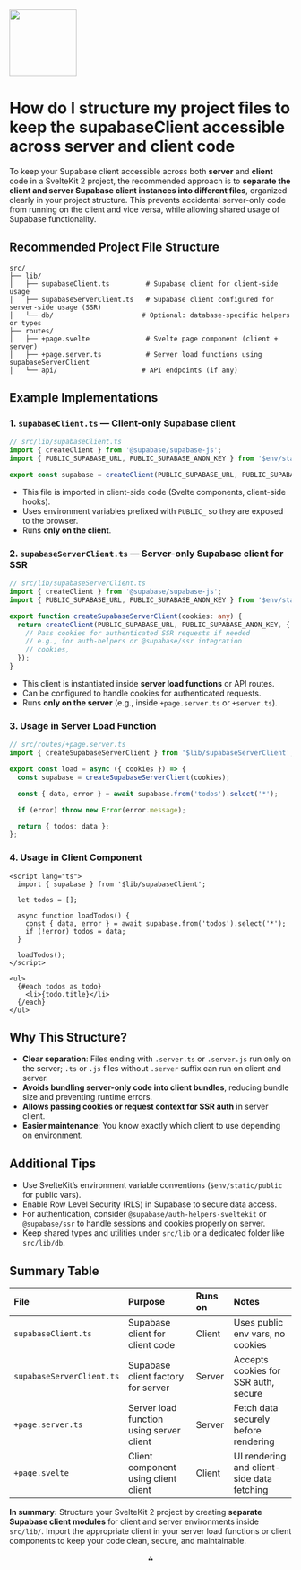 <img src="https://r2cdn.perplexity.ai/pplx-full-logo-primary-dark%402x.png" class="logo" width="120"/>

# How do I structure my project files to keep the supabaseClient accessible across server and client code

To keep your Supabase client accessible across both **server** and **client** code in a SvelteKit 2 project, the recommended approach is to **separate the client and server Supabase client instances into different files**, organized clearly in your project structure. This prevents accidental server-only code from running on the client and vice versa, while allowing shared usage of Supabase functionality.

## Recommended Project File Structure

```
src/
├── lib/
│   ├── supabaseClient.ts         # Supabase client for client-side usage
│   ├── supabaseServerClient.ts   # Supabase client configured for server-side usage (SSR)
│   └── db/                      # Optional: database-specific helpers or types
├── routes/
│   ├── +page.svelte              # Svelte page component (client + server)
│   ├── +page.server.ts           # Server load functions using supabaseServerClient
│   └── api/                     # API endpoints (if any)
```

## Example Implementations

### 1. `supabaseClient.ts` — Client-only Supabase client

```ts
// src/lib/supabaseClient.ts
import { createClient } from '@supabase/supabase-js';
import { PUBLIC_SUPABASE_URL, PUBLIC_SUPABASE_ANON_KEY } from '$env/static/public';

export const supabase = createClient(PUBLIC_SUPABASE_URL, PUBLIC_SUPABASE_ANON_KEY);
```

- This file is imported in client-side code (Svelte components, client-side hooks).
- Uses environment variables prefixed with `PUBLIC_` so they are exposed to the browser.
- Runs **only on the client**.

### 2. `supabaseServerClient.ts` — Server-only Supabase client for SSR

```ts
// src/lib/supabaseServerClient.ts
import { createClient } from '@supabase/supabase-js';
import { PUBLIC_SUPABASE_URL, PUBLIC_SUPABASE_ANON_KEY } from '$env/static/public';

export function createSupabaseServerClient(cookies: any) {
  return createClient(PUBLIC_SUPABASE_URL, PUBLIC_SUPABASE_ANON_KEY, {
    // Pass cookies for authenticated SSR requests if needed
    // e.g., for auth-helpers or @supabase/ssr integration
    // cookies,
  });
}
```

- This client is instantiated inside **server load functions** or API routes.
- Can be configured to handle cookies for authenticated requests.
- Runs **only on the server** (e.g., inside `+page.server.ts` or `+server.ts`).

### 3. Usage in Server Load Function

```ts
// src/routes/+page.server.ts
import { createSupabaseServerClient } from '$lib/supabaseServerClient';

export const load = async ({ cookies }) => {
  const supabase = createSupabaseServerClient(cookies);

  const { data, error } = await supabase.from('todos').select('*');

  if (error) throw new Error(error.message);

  return { todos: data };
};
```

### 4. Usage in Client Component

```svelte
<script lang="ts">
  import { supabase } from '$lib/supabaseClient';

  let todos = [];

  async function loadTodos() {
    const { data, error } = await supabase.from('todos').select('*');
    if (!error) todos = data;
  }

  loadTodos();
</script>

<ul>
  {#each todos as todo}
    <li>{todo.title}</li>
  {/each}
</ul>
```

## Why This Structure?

- **Clear separation**: Files ending with `.server.ts` or `.server.js` run only on the server; `.ts` or `.js` files without `.server` suffix can run on client and server.
- **Avoids bundling server-only code into client bundles**, reducing bundle size and preventing runtime errors.
- **Allows passing cookies or request context for SSR auth** in server client.
- **Easier maintenance**: You know exactly which client to use depending on environment.

## Additional Tips

- Use SvelteKit’s environment variable conventions (`$env/static/public` for public vars).
- Enable Row Level Security (RLS) in Supabase to secure data access.
- For authentication, consider `@supabase/auth-helpers-sveltekit` or `@supabase/ssr` to handle sessions and cookies properly on server.
- Keep shared types and utilities under `src/lib` or a dedicated folder like `src/lib/db`.

## Summary Table

| File | Purpose | Runs on | Notes |
| :-- | :-- | :-- | :-- |
| `supabaseClient.ts` | Supabase client for client code | Client | Uses public env vars, no cookies |
| `supabaseServerClient.ts` | Supabase client factory for server | Server | Accepts cookies for SSR auth, secure |
| `+page.server.ts` | Server load function using server client | Server | Fetch data securely before rendering |
| `+page.svelte` | Client component using client client | Client | UI rendering and client-side data fetching |

**In summary:**
Structure your SvelteKit 2 project by creating **separate Supabase client modules** for client and server environments inside `src/lib/`. Import the appropriate client in your server load functions or client components to keep your code clean, secure, and maintainable.

<div style="text-align: center">⁂</div>









